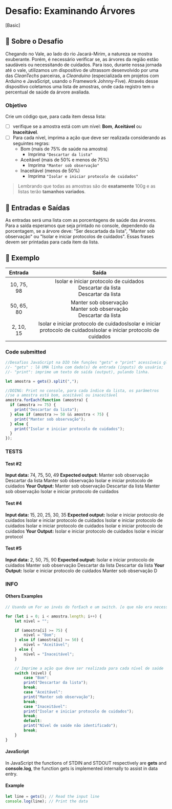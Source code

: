 # Desafio: Examinando Árvores

[Basic]

## 🌱 Sobre o Desafio

Chegando no Vale, ao lado do rio Jacará-Mirim, a natureza se mostra exuberante. Porém, é necessário verificar se, as árvores da região estão saudáveis ou necessitando de cuidados. Para isso, durante nossa jornada até o vale, utilizamos um dispositivo de ultrassom desenvolvido por uma das _CleanTechs_ parceiras, a _Cleanduino_ (especializada em projetos com Arduino e JavaScript, usando o Framework Johnny-Five). Através desse dispositivo coletamos uma lista de amostras, onde cada registro tem o percentual de saúde da árvore avaliada.

### Objetivo

Crie um código que, para cada item dessa lista:

- [ ] verifique se a amostra está com um nível: **Bom**, **Aceitável** ou **Inaceitável**.
- [ ] Para cada nível, imprima a ação que deve ser realizada considerando as seguintes regras:
  - Bom (mais de 75% de saúde na amostra)
    - Imprima `"Descartar da lista"`
  - Aceitável (mais de 50% e menos de 75%)
    - Imprima `"Manter sob observação"`
  - Inaceitável (menos de 50%)
    - Imprima `"Isolar e iniciar protocolo de cuidados"`

> Lembrando que todas as amostras são de **exatamente** 100g e as listas terão **tamanhos variados**.

## 🌅 Entradas e Saídas

As entradas será uma lista com as porcentagens de saúde das árvores. Para a saída esperamos que seja printado no console, dependendo da porcentagem, se a árvore deve: "Ser descartada da lista", "Manter sob observação" ou "Isolar e iniciar protocolos de cuidados". Essas frases devem ser printadas para cada item da lista.

## 🌳 Exemplo

|  Entrada   |                                                           Saída                                                            |
| :--------: | :------------------------------------------------------------------------------------------------------------------------: |
| 10, 75, 98 |                    Isolar e iniciar protocolo de cuidados</br>Descartar da lista</br>Descartar da lista                    |
| 50, 65, 80 |                           Manter sob observação</br>Manter sob observação</br>Descartar da lista                           |
| 2, 10, 15  | Isolar e iniciar protocolo de cuidados</b>Isolar e iniciar protocolo de cuidados</b>Isolar e iniciar protocolo de cuidados |

### Code submitted

```js
//Desafios JavaScript na DIO têm funções "gets" e "print" acessíveis globalmente:
//- "gets" : lê UMA linha com dado(s) de entrada (inputs) do usuário;
//- "print": imprime um texto de saída (output), pulando linha.

let amostra = gets().split(",");

//DOING: Print no console, para cada índice da lista, os parâmetros
//se a amostra está bom, aceitável ou inaceitável
amostra.forEach(function (amostra) {
  if (amostra >= 75) {
    print("Descartar da lista");
  } else if (amostra >= 50 && amostra < 75) {
    print("Manter sob observação");
  } else {
    print("Isolar e iniciar protocolo de cuidados");
  }
});
```

### TESTS

#### Test #2

**Input data:**
74, 75, 50, 49
**Expected output:**
Manter sob observação
Descartar da lista
Manter sob observação
Isolar e iniciar protocolo de cuidados
**Your Output:**
Manter sob observação
Descartar da lista
Manter sob observação
Isolar e iniciar protocolo de cuidados

#### Test #4

**Input data:**
15, 20, 25, 30, 35
**Expected output:**
Isolar e iniciar protocolo de cuidados
Isolar e iniciar protocolo de cuidados
Isolar e iniciar protocolo de cuidados
Isolar e iniciar protocolo de cuidados
Isolar e iniciar protocolo de cuidados
**Your Output:**
Isolar e iniciar protocolo de cuidados
Isolar e iniciar protocol

#### Test #5

**Input data:**
2, 50, 75, 90
**Expected output:**
Isolar e iniciar protocolo de cuidados
Manter sob observação
Descartar da lista
Descartar da lista
**Your Output:**
Isolar e iniciar protocolo de cuidados
Manter sob observação
D

### INFO

#### Others Examples

```js
// Usando um For ao invés do forEach e um switch. [o que não era necessário]

for (let i = 0; i < amostra.length; i++) {
    let nivel = "";

    if (amostra[i] >= 75) {
        nivel = "Bom";
    } else if (amostra[i] >= 50) {
        nivel = "Aceitável";
    } else {
        nivel = "Inaceitável";
    }

    // Imprime a ação que deve ser realizada para cada nível de saúde
    switch (nivel) {
        case "Bom":
        print("Descartar da lista");
        break;
        case "Aceitável":
        print("Manter sob observação");
        break;
        case "Inaceitável":
        print("Isolar e iniciar protocolo de cuidados");
        break;
        default:
        print("Nível de saúde não identificado");
        break;
    }
}
```

#### JavaScript

In JavaScript the functions of STDIN and STDOUT respectively are **gets** and **console.log**, the function gets is implemented internally to assist in data entry.

#### Example

```js
let line = gets(); // Read the input line
console.log(line); // Print the data
```
